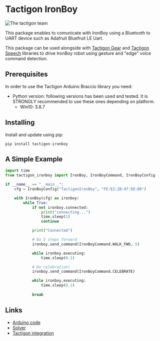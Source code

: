# Tactigon IronBoy

![The tactigon team](https://avatars.githubusercontent.com/u/63020285?s=200&v=4)

This package enables to comunicate with IronBoy using a Bluetooth to UART device such as Adafruit Bluefruit LE Uart.

This package can be used alongside with [Tactigon Gear](https://pypi.org/project/tactigon-gear/) and [Tactigon Speech](https://pypi.org/project/tactigon-speech/) libraries to drive IronBoy robot using gesture and "edge" voice command detection.


## Prerequisites
In order to use the Tactigon Arduino Braccio library you need:

* Python version: following versions has been used and tested. It is STRONGLY recommended to use these ones depending on platform.
  * Win10: 3.8.7

## Installing

Install and update using pip:

`pip install tactigon-ironboy`

## A Simple Example

```python
import time
from tactigon_ironboy import IronBoy, IronBoyCommand, IronBoyConfig

if __name__ == "__main__":
    cfg = IronBoyConfig("TactigonIronBoy", "FE:E2:2B:47:5D:80")

    with IronBoy(cfg) as ironboy:
        while True:
            if not ironboy.connected:
                print("connecting...")
                time.sleep(1)
                continue

            print("Connected")

            # Do 5 steps forward
            ironboy.send_command(IronBoyCommand.WALK_FWD, 5)

            while ironboy.executing:
                time.sleep(0.1)

            # Do celebration!
            ironboy.send_command(IronBoyCommand.CELEBRATE)

            while ironboy.executing:
                time.sleep(0.1)
            
            break
```

## Links
- [Arduino code](https://github.com/TactigonTeam/Tactigon-SDK/blob/main/examples/arduino_braccio/arduino_code/braccio.ino)
- [Solver](https://github.com/NNaert/Python-controlled-Braccio-robot-arm)
- [Tactigon integration](https://github.com/TactigonTeam/Tactigon-SDK)